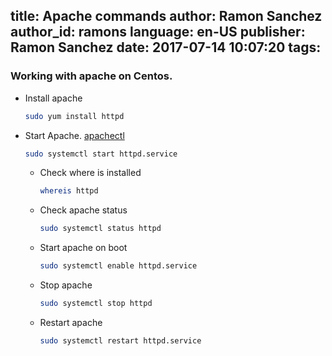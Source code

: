 title: Apache commands
author: Ramon Sanchez
author_id: ramons
language: en-US
publisher: Ramon Sanchez
date: 2017-07-14 10:07:20
tags:
---
###  Working with apache on Centos.


* Install apache
  ```sh
  sudo yum install httpd
  ```
* Start Apache. [apachectl](https://httpd.apache.org/docs/2.4/programs/apachectl.html)
  ```sh
  sudo systemctl start httpd.service
  ```
  * Check where is installed
    ```sh
    whereis httpd
    ```
  * Check apache status
    ```sh
    sudo systemctl status httpd
    ```
  * Start apache on boot
    ```sh
    sudo systemctl enable httpd.service
    ```
  * Stop apache
    ```sh
    sudo systemctl stop httpd
    ```
  * Restart apache
    ```sh
    sudo systemctl restart httpd.service
    ```